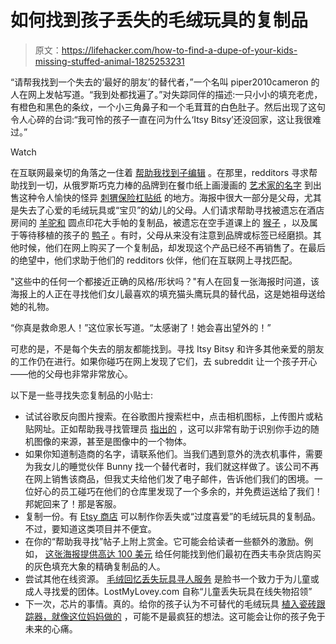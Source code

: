 # 如何找到孩子丢失的毛绒玩具的复制品

> 原文：<https://lifehacker.com/how-to-find-a-dupe-of-your-kids-missing-stuffed-animal-1825253231>

“请帮我找到一个失去的‘最好的朋友’的替代者，”一个名叫 piper2010cameron 的人在网上发帖写道。“我到处都找遍了。”对失踪同伴的描述:一只小小的填充老虎，有橙色和黑色的条纹，一个小三角鼻子和一个毛茸茸的白色肚子。然后出现了这句令人心碎的台词:“我可怜的孩子一直在问为什么‘Itsy Bitsy’还没回家，这让我很难过。”

Watch

在互联网最亲切的角落之一住着 [帮助我找到子编辑](https://www.reddit.com/r/HelpMeFind/) 。在那里，redditors 寻求帮助找到一切，从俄罗斯巧克力棒的品牌到在餐巾纸上画漫画的 [艺术家的名字](https://www.reddit.com/r/HelpMeFind/comments/7k8ll1/help_me_find_who_drew_this_comic_please_i/) 到出售这种令人愉快的怪异 [刺猬保险杠贴纸](https://www.reddit.com/r/HelpMeFind/comments/7eanq6/hmf_this_hedgehog_bumper_stickermagnet/) 的地方。海报中很大一部分是父母，尤其是失去了心爱的毛绒玩具或“宝贝”的幼儿的父母。人们请求帮助寻找被遗忘在酒店房间的 [羊驼和](https://www.reddit.com/r/HelpMeFind/comments/83k7s3/help_me_replace_my_daughters_favorite_stuffed/) 圆点印花大手帕的复制品，被遗忘在空手道课上的 [猴子](https://www.reddit.com/r/HelpMeFind/comments/7hgavc/need_help_finding_replacement_stuffed_monkey/) ，以及属于等待移植的孩子的 [鸭子](https://www.reddit.com/r/HelpMeFind/comments/5uqlcp/please_help_me_find_this_stuffed_duck/) 。有时，父母从来没有注意到品牌或标签已经磨损。其他时候，他们在网上购买了一个复制品，却发现这个产品已经不再销售了。在最后的绝望中，他们求助于他们的 redditors 伙伴，他们在互联网上寻找匹配。

"这些中的任何一个都接近正确的风格/形状吗？"有人在回复一张海报时问道，该海报上的人正在寻找他们女儿最喜欢的填充猫头鹰玩具的替代品，这是她祖母送给她的礼物。

“你真是救命恩人！”这位家长写道。“太感谢了！她会喜出望外的！”

可悲的是，不是每个失去的朋友都能找到。寻找 Itsy Bitsy 和许多其他亲爱的朋友的工作仍在进行。如果你碰巧在网上发现了它们，去 subreddit 让一个孩子开心——他的父母也非常非常放心。

以下是一些寻找失恋复制品的小贴士:

*   试试谷歌反向图片搜索。在谷歌图片搜索栏中，点击相机图标，上传图片或粘贴网址。正如帮助我寻找管理员 [指出的](https://www.reddit.com/r/HelpMeFind/comments/5zmhpv/looking_for_a_higher_resolution_of_an_image_or/) ，这可以非常有助于识别你手边的随机图像的来源，甚至是图像中的一个物体。
*   如果你知道制造商的名字，请联系他们。当我们遇到意外的洗衣机事件，需要为我女儿的睡觉伙伴 Bunny 找一个替代者时，我们就这样做了。该公司不再在网上销售该商品，但我丈夫给他们发了电子邮件，告诉他们我们的困境。一位好心的员工碰巧在他们的仓库里发现了一个多余的，并免费运送给了我们！邦妮回来了！那是客服。
*   复制一份。有 [Etsy 商店](https://www.etsy.com/shop/StuffsByLara) 可以制作你丢失或“过度喜爱”的毛绒玩具的复制品。不过，要知道这类项目并不便宜。
*   在你的“帮助我寻找”帖子上附上赏金。它可能会给读者一些额外的激励。例如， [这张海报提供高达 100 美元](https://www.reddit.com/r/HelpMeFind/comments/6ye47u/hmf_this_stuffed_elephant_100_bounty/) 给任何能找到他们最初在西夫韦杂货店购买的灰色填充大象的精确复制品的人。
*   尝试其他在线资源。 [毛绒回忆丢失玩具寻人服务](https://www.facebook.com/groups/plushmemories/?ref=group_header) 是脸书一个致力于为儿童或成人寻找爱的团体。LostMyLovey.com 自称“儿童丢失玩具在线失物招领”
*   下一次，芯片的事情。真的。给你的孩子认为不可替代的毛绒玩具 [植入瓷砖跟踪器，就像这位妈妈做的](https://www.thetileapp.com/en-us/blog/lost-stuffed-animal-lovey-technology) ，可能不是最疯狂的想法。这可能会让你的孩子免于未来的心痛。
